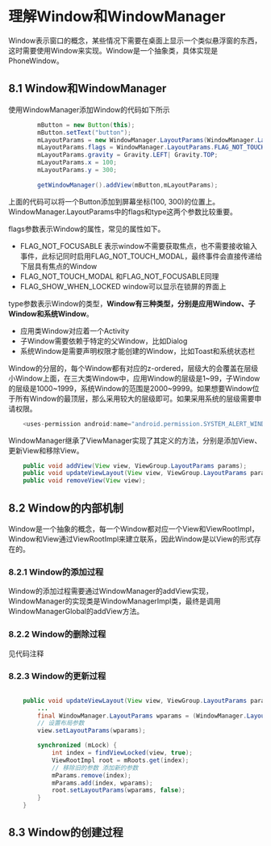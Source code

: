 # 理解Window和WindowManager

  Window表示窗口的概念，某些情况下需要在桌面上显示一个类似悬浮窗的东西，这时需要使用Window来实现。Window是一个抽象类，具体实现是PhoneWindow。


## 8.1 Window和WindowManager
使用WindowManager添加Window的代码如下所示
```java
        mButton = new Button(this);
        mButton.setText("button");
        mLayoutParams = new WindowManager.LayoutParams(WindowManager.LayoutParams.WRAP_CONTENT, WindowManager.LayoutParams.WRAP_CONTENT,0,0, PixelFormat.TRANSLUCENT);
        mLayoutParams.flags = WindowManager.LayoutParams.FLAG_NOT_TOUCH_MODAL| WindowManager.LayoutParams.FLAG_NOT_FOCUSABLE| WindowManager.LayoutParams.FLAG_SHOW_WHEN_LOCKED;
        mLayoutParams.gravity = Gravity.LEFT| Gravity.TOP;
        mLayoutParams.x = 100;
        mLayoutParams.y = 300;
        
        getWindowManager().addView(mButton,mLayoutParams);
```
上面的代码可以将一个Button添加到屏幕坐标(100, 300)的位置上。WindowManager.LayoutParams中的flags和type这两个参数比较重要。 

flags参数表示Window的属性，常见的属性如下。
- FLAG_NOT_FOCUSABLE 表示window不需要获取焦点，也不需要接收输入事件，此标记同时启用FLAG_NOT_TOUCH_MODAL，最终事件会直接传递给下层具有焦点的Window
- FLAG_NOT_TOUCH_MODAL 和FLAG_NOT_FOCUSABLE同理
- FLAG_SHOW_WHEN_LOCKED window可以显示在锁屏的界面上

type参数表示Window的类型，**Window有三种类型，分别是应用Window、子Window和系统Window**。
- 应用类Window对应着一个Activity
- 子Window需要依赖于特定的父Window，比如Dialog
- 系统Window是需要声明权限才能创建的Window，比如Toast和系统状态栏

Window的分层的，每个Window都有对应的z-ordered，层级大的会覆盖在层级小Window上面，在三大类Window中，应用Window的层级是1~99，子Window的层级是1000~1999，系统Window的范围是2000~9999。如果想要Window位于所有Window的最顶层，那么采用较大的层级即可。如果采用系统的层级需要申请权限。
```java
    <uses-permission android:name="android.permission.SYSTEM_ALERT_WINDOW"/>
```
WindowManager继承了ViewManager实现了其定义的方法，分别是添加View、更新View和移除View。
```java
    public void addView(View view, ViewGroup.LayoutParams params);
    public void updateViewLayout(View view, ViewGroup.LayoutParams params);
    public void removeView(View view);
```
## 8.2 Window的内部机制

Window是一个抽象的概念，每一个Window都对应一个View和ViewRootImpl，Window和View通过ViewRootImpl来建立联系，因此Window是以View的形式存在的。

### 8.2.1 Window的添加过程
Window的添加过程需要通过WindowManager的addView实现，WindowManager的实现类是WindowManagerImpl类，最终是调用WindowManagerGlobal的addView方法。

### 8.2.2 Window的删除过程

见代码注释
### 8.2.3 Window的更新过程

```java

    public void updateViewLayout(View view, ViewGroup.LayoutParams params) {
        ...
        final WindowManager.LayoutParams wparams = (WindowManager.LayoutParams)params;
        // 设置布局参数
        view.setLayoutParams(wparams);

        synchronized (mLock) {
            int index = findViewLocked(view, true);
            ViewRootImpl root = mRoots.get(index);
            // 移除旧的参数 添加新的参数
            mParams.remove(index);
            mParams.add(index, wparams);
            root.setLayoutParams(wparams, false);
        }
    }
```
## 8.3 Window的创建过程